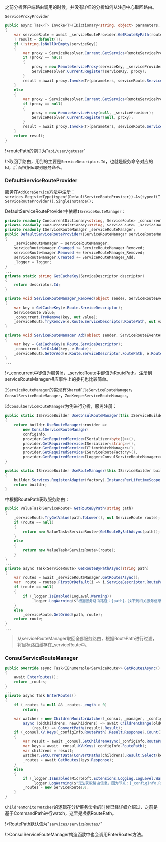 之前分析客户端路由调用的时候，并没有详细的分析如何从注册中心取回路由。

`ServiceProxyProvider`
```csharp
public async Task<T> Invoke<T>(IDictionary<string, object> parameters, string routePath, string serviceKey)
{
    var serviceRoute = await _serviceRouteProvider.GetRouteByPath(routePath.ToLower());
    T result = default(T);
    if (!string.IsNullOrEmpty(serviceKey))
    {
        var proxy = ServiceResolver.Current.GetService<RemoteServiceProxy>(serviceKey);
        if (proxy == null)
        {
            proxy = new RemoteServiceProxy(serviceKey, _serviceProvider);
            ServiceResolver.Current.Register(serviceKey, proxy);
        }
        result = await proxy.Invoke<T>(parameters, serviceRoute.ServiceDescriptor.Id);
    }
    else
    {
        var proxy = ServiceResolver.Current.GetService<RemoteServiceProxy>();
        if (proxy == null)
        {
            proxy = new RemoteServiceProxy(null, _serviceProvider);
            ServiceResolver.Current.Register(null, proxy);
        }
        result = await proxy.Invoke<T>(parameters, serviceRoute.ServiceDescriptor.Id);
    }
    return result;
}
```
!>routePath的例子为"`api/user/getuser`"

!>取回了路由，用到的主要是`ServiceDescriptor.Id`，也就是服务命令对应的Id，后面根据Id取到服务命令。

### DefaultServiceRouteProvider

服务在`AddCoreService`方法中注册：
`services.RegisterType(typeof(DefaultServiceRouteProvider)).As(typeof(IServiceRouteProvider)).SingleInstance();`

DefaultServiceRouteProvider中依赖`IServiceRouteManager`：
```csharp
private readonly ConcurrentDictionary<string, ServiceRoute> _concurrent = new ConcurrentDictionary<string, ServiceRoute>();
private readonly ConcurrentDictionary<string, ServiceRoute> _serviceRoute = new ConcurrentDictionary<string, ServiceRoute>();
private readonly IServiceRouteManager _serviceRouteManager;
public DefaultServiceRouteProvider(IServiceRouteManager serviceRouteManager, ILogger<DefaultServiceRouteProvider> logger)
{
    _serviceRouteManager = serviceRouteManager;
    serviceRouteManager.Changed += ServiceRouteManager_Removed;
    serviceRouteManager.Removed += ServiceRouteManager_Removed;
    serviceRouteManager.Created += ServiceRouteManager_Add;
    _logger = logger;
}
...
private static string GetCacheKey(ServiceDescriptor descriptor)
{
    return descriptor.Id;
}

private void ServiceRouteManager_Removed(object sender, ServiceRouteEventArgs e)
{
    var key = GetCacheKey(e.Route.ServiceDescriptor);
    ServiceRoute value;
    _concurrent.TryRemove(key, out value);
    _serviceRoute.TryRemove(e.Route.ServiceDescriptor.RoutePath, out value);
}

private void ServiceRouteManager_Add(object sender, ServiceRouteEventArgs e)
{
    var key = GetCacheKey(e.Route.ServiceDescriptor);
    _concurrent.GetOrAdd(key, e.Route);
    _serviceRoute.GetOrAdd(e.Route.ServiceDescriptor.RoutePath, e.Route);
}
...
```
!>_concurrent中键值为服务Id，_serviceRoute中键值为RoutePath。注册到serviceRouteManager相应事件上的委托也比较简单。

`IServiceRouteManager`的实现有`SharedFileServiceRouteManager`，`ConsulServiceRouteManager`，`ZooKeeperServiceRouteManager`。

以`ConsulServiceRouteManager`为例进行分析，服务注册：
```csharp
public static IServiceBuilder UseConsulRouteManager(this IServiceBuilder builder, ConfigInfo configInfo)
{
    return builder.UseRouteManager(provider =>
        new ConsulServiceRouteManager(
        configInfo,
        provider.GetRequiredService<ISerializer<byte[]>>(),
        provider.GetRequiredService<ISerializer<string>>(),
        provider.GetRequiredService<IClientWatchManager>(),
        provider.GetRequiredService<IServiceRouteFactory>(),
        provider.GetRequiredService<ILogger<ConsulServiceRouteManager>>()));
}
```
```csharp
public static IServiceBuilder UseRouteManager(this IServiceBuilder builder, Func<IServiceProvider, IServiceRouteManager> factory)
{
    builder.Services.RegisterAdapter(factory).InstancePerLifetimeScope();
    return builder;
}
```

中根据RoutePath获取服务路由：
```csharp
public ValueTask<ServiceRoute> GetRouteByPath(string path)
{
    _serviceRoute.TryGetValue(path.ToLower(), out ServiceRoute route);
    if (route == null)
    {
        return new ValueTask<ServiceRoute>(GetRouteByPathAsync(path));
    }
    else
    {
        return new ValueTask<ServiceRoute>(route);
    }
}
...
private async Task<ServiceRoute> GetRouteByPathAsync(string path)
{
    var routes = await _serviceRouteManager.GetRoutesAsync();
    var  route = routes.FirstOrDefault(i => i.ServiceDescriptor.RoutePath == path);
    if (route == null)
    {
        if (_logger.IsEnabled(LogLevel.Warning))
            _logger.LogWarning($"根据服务路由路径：{path}，找不到相关服务信息。");
    }
    else
        _serviceRoute.GetOrAdd(path, route);
    return route;
}
...
```
>从serviceRouteManager取回全部服务路由，根据RoutePath进行过滤，将目标路由缓存在_serviceRoute中。

### ConsulServiceRouteManager

```csharp
public override async Task<IEnumerable<ServiceRoute>> GetRoutesAsync()
{
    await EnterRoutes();
    return _routes;
}
...
private async Task EnterRoutes()
{
    if (_routes != null && _routes.Length > 0)
        return;

    var watcher = new ChildrenMonitorWatcher(_consul, _manager, _configInfo.RoutePath,
        async (oldChildrens, newChildrens) => await ChildrenChange(oldChildrens, newChildrens),
            (result) => ConvertPaths(result).Result);
    if (_consul.KV.Keys(_configInfo.RoutePath).Result.Response?.Count() > 0)
    {
        var result = await _consul.GetChildrenAsync(_configInfo.RoutePath);
        var keys = await _consul.KV.Keys(_configInfo.RoutePath);
        var childrens = result;
        watcher.SetCurrentData(ConvertPaths(childrens).Result.Select(key => $"{_configInfo.RoutePath}{key}").ToArray());
        _routes = await GetRoutes(keys.Response);
    }
    else
    {
        if (_logger.IsEnabled(Microsoft.Extensions.Logging.LogLevel.Warning))
            _logger.LogWarning($"无法获取路由信息，因为节点：{_configInfo.RoutePath}，不存在。");
        _routes = new ServiceRoute[0];
    }
}
```
`ChildrenMonitorWatcher`的逻辑在分析服务命令的时候已经详细介绍过，之前是基于CommandPath进行watch，这里是根据RoutePath。

!>RoutePath默认值为"`services/serviceRoutes/`"

!>ConsulServiceRouteManager构造函数中也会调用EnterRoutes方法。



